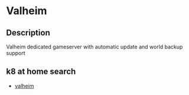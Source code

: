 # Valheim

## Description

Valheim dedicated gameserver with automatic update and world backup support

## k8 at home search

- [valheim](https://nanne.dev/k8s-at-home-search/#/valheim)

